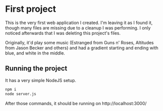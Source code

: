 # First project

This is the very first web application I created. I'm leaving it as I found it,
though many files are missing due to a cleanup I was performing. I only noticed
afterwards that I was deleting this project's files.

Originally, it'd play some music (Estranged from Guns n' Roses, Altitudes from
Jason Becker and others) and had a gradient starting and ending with blue, and
white in the middle.

## Running the project

It has a very simple NodeJS setup.

```sh
npm i
node server.js
```

After those commands, it should be running on http://localhost:3000/
